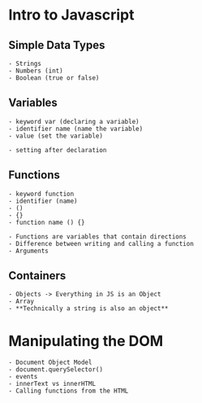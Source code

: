 # Intro to Javascript

## Simple Data Types
    - Strings
    - Numbers (int)
    - Boolean (true or false)

## Variables 
    - keyword var (declaring a variable) 
    - identifier name (name the variable)
    - value (set the variable)

    - setting after declaration

## Functions
    - keyword function
    - identifier (name)
    - ()
    - {}
    - function name () {}

    - Functions are variables that contain directions
    - Difference between writing and calling a function
    - Arguments



## Containers
    - Objects -> Everything in JS is an Object
    - Array
    - **Technically a string is also an object**

# Manipulating the DOM
    - Document Object Model
    - document.querySelector()
    - events
    - innerText vs innerHTML
    - Calling functions from the HTML


